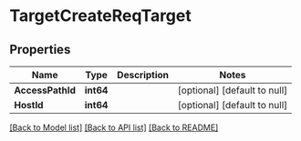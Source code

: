 # TargetCreateReqTarget

## Properties
Name | Type | Description | Notes
------------ | ------------- | ------------- | -------------
**AccessPathId** | **int64** |  | [optional] [default to null]
**HostId** | **int64** |  | [optional] [default to null]

[[Back to Model list]](../README.md#documentation-for-models) [[Back to API list]](../README.md#documentation-for-api-endpoints) [[Back to README]](../README.md)


